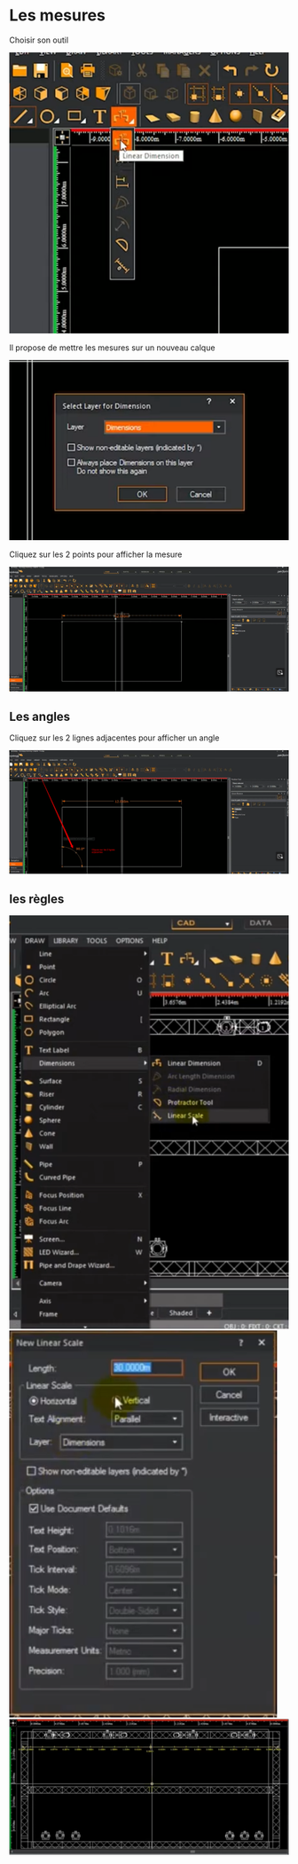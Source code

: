 # Les mesures

Choisir son outil

![Alt text](../images/2024-01-27_06h18_10.png)

Il propose de mettre les mesures sur un nouveau calque

![Alt text](../images/2024-01-27_06h18_33.png)

Cliquez sur les 2 points pour afficher la mesure

![Alt text](../images/2024-01-27_06h18_53.png)

## Les angles

Cliquez sur les 2 lignes adjacentes pour afficher un angle

![Alt text](../images/2024-01-27_06h19_38.png)

## les règles

![Alt text](../images/2024-01-27_16h01_53.png)
![Alt text](../images/2024-01-27_16h02_15.png)
![Alt text](../images/2024-01-27_16h02_32.png)
